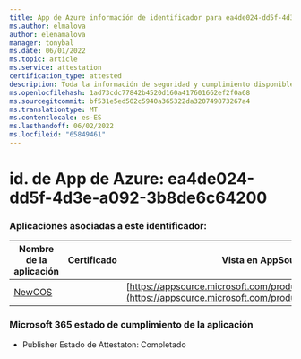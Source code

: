 ```yaml
---
title: App de Azure información de identificador para ea4de024-dd5f-4d3e-a092-3b8de6c64200
ms.author: elmalova
author: elenamalova
manager: tonybal
ms.date: 06/01/2022
ms.topic: article
ms.service: attestation
certification_type: attested
description: Toda la información de seguridad y cumplimiento disponible para ea4de024-dd5f-4d3e-a092-3b8de6c64200.
ms.openlocfilehash: 1ad73cdc77842b4520d160a417601662ef2f0a68
ms.sourcegitcommit: bf531e5ed502c5940a365322da320749873267a4
ms.translationtype: MT
ms.contentlocale: es-ES
ms.lasthandoff: 06/02/2022
ms.locfileid: "65849461"
---
```

# <a name="azure-app-id-ea4de024-dd5f-4d3e-a092-3b8de6c64200"></a>id. de App de Azure: ea4de024-dd5f-4d3e-a092-3b8de6c64200


### <a name="apps-associated-with-this-id"></a>Aplicaciones asociadas a este identificador:
| **Nombre de la aplicación** | **Certificado** | **Vista en AppSource** |
|--------------|---------------|-----------------------|
| [NewCOS](../forward/WA200001104.md) |  | [https://appsource.microsoft.com/product/office/WA200001104](https://appsource.microsoft.com/product/office/WA200001104) |

### <a name="microsoft-365-app-compliance-status"></a>Microsoft 365 estado de cumplimiento de la aplicación
- Publisher Estado de Attestaton: Completado
